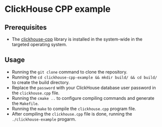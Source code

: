 # ClickHouse CPP example

## Prerequisites

- The [clickhouse-cpp](https://github.com/ClickHouse/clickhouse-cpp) library is installed in the system-wide in the targeted operating system.

## Usage

- Running the `git clone` command to clone the repository.
- Running the `cd clickhouse-cpp-example && mkdir build/ && cd build/` to create the build directory.
- Replace the `password` with your ClickHouse database user password in the `clickhouse.cpp` file.
- Running the `cmake ..` to configure compiling commands and generate the `Makefile`.
- Running the `make` to compile the `clickhouse.cpp` program file.
- After compiling the `clickhouse.cpp` file is done, running the `./clickhouse-example` progarm.
